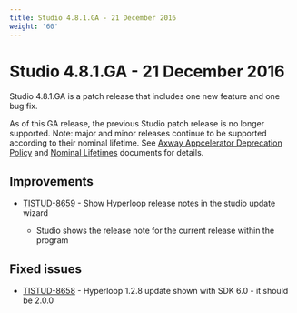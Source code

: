 ```yaml
---
title: Studio 4.8.1.GA - 21 December 2016
weight: '60'
---
```


# Studio 4.8.1.GA - 21 December 2016

Studio 4.8.1.GA is a patch release that includes one new feature and one bug fix.

As of this GA release, the previous Studio patch release is no longer supported. Note: major and minor releases continue to be supported according to their nominal lifetime. See [Axway Appcelerator Deprecation Policy](/guide/AMPLIFY_Appcelerator_Services_Overview/Axway_Appcelerator_Deprecation_Policy/) and [Nominal Lifetimes](/guide/AMPLIFY_Appcelerator_Services_Overview/Axway_Appcelerator_Product_Lifecycle/#nominal-lifetimes) documents for details.

## Improvements

* [TISTUD-8659](https://jira.appcelerator.org/browse/TISTUD-8659) - Show Hyperloop release notes in the studio update wizard

    * Studio shows the release note for the current release within the program

## Fixed issues

* [TISTUD-8658](https://jira.appcelerator.org/browse/TISTUD-8658) - Hyperloop 1.2.8 update shown with SDK 6.0 - it should be 2.0.0
